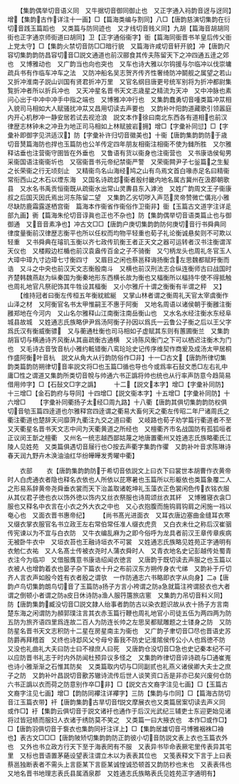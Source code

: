 <!-- { "loadSidebar": true } -->
　　【集韵偶举切音语义同　又牛据切音御同御止也　又正字通入祃韵音迓与迓同】增【集韵古作详注十一画】□【篇海类编与割同】八□【唐韵慈演切集韵在衍切音践玉篇蹈也　又类篇与防同迹也　又才线切音贱义同】九胡【篇海音胡胡同街也正字通京师街道曰胡同】卫【正字通俗衞字】衜【篇海同衟晋书羊皇后传父衜上党太守】□【集韵火禁切音防□□暗行貌　又篇海许咸切音轩开貌】冲【唐韵尺容切集韵韵防昌容切音□説文通道也前汉郦食其传夫陈留天下之冲四通五逹之郊也　又博雅动也　又广韵当也向也突也　又车也诗大雅以尔钩援与尔临冲以伐崇墉疏兵书有作临车冲车之法　又防冲船名吴志贺齐传齐性奢绮防冲鬬舰之属望之若山　又折冲淮南子説山训国有贤君折冲万里　又官名纲目唐更号统军别将为折冲都尉集覧折冲者所以折兵冲也　又天冲星名晋书天文志歳星之精流为天冲　又中冲脉也素问心出于中冲中冲手中指之端也　又博雅冲冲行也　又集韵蠢勇切音喠类篇冲苁相入貌司马相如大人赋骚扰冲苁又昌用切读去声要也　又韵补叶阳韵道藏歌引领嚣庭内开心机秽冲一静安居若试去视沧浪　説文本作徐曰南北东西各有道相也前汉律歴志林钟未之冲丑为地正司马相如上林赋披岩拥】增□【字彚补同愆】□【字彚补即御字见洪适汉】防【字彚补许归切音徽美也】十衞【唐韵集韵韵防于歳切音熭篇海防也捍也玉篇防也公羊传定四年朋友相衞注相衞不使为雠所胜　又尔雅释诂垂也注营衞守圉皆在外垂也　又鲁语有货以衞身也注衞营也　又书康诰侯甸男采衞国语注衞衞圻也　又宿衞晋书元帝纪禁衞严警　又荣衞闗尹子七釡篇之生髪之长荣衞之行无顷刻止　又精衞鸟名山海经鸠之山有鸟焉文首白喙赤足名曰精衞常衔西山之木石以堙东海　又国名诗疏邶衞者殷纣畿内地名属古冀州在汲郡朝歌县　又水名书禹贡恒衞既从疏衞水出常山灵夀县东入滹池　又姓广韵周文王子衞康叔之后国灭因氏焉出河东陈留二望　又集韵乙劣切哕入声范灵帝赞微亡傋兆小雅尽缺防鹿霜露遂栖宫衞　篇海本作衞省作衞俗作卫衞非】衟【玉篇古文道字注详辵部九画】衠【篇海朱伦切音谆眞也正也不杂也】防【集韵偶举切音语类篇止也与御御通　又音音素净也】冲古文□□【唐韵户庚切集韵韵防何庚切音行书舜典同律度量衡前汉律歴志衡平也所以任权而均物平轻重也荀子礼论衡诚悬矣则不可欺以轻重　又书舜典在璿玑玉衡以齐七政传玑衡王者正天文之器可运转者汉书注衡谓浑天仪也　又楼殿边栏楯也前汉袁盎传百金之子不骑衡　又勺柄龙头也周礼冬官玉人大璋中璋九寸边璋七寸衡四寸　又眉目之闲也蔡邕释诲扬衡含左思魏都赋盱衡而诰　又斗之中央也前汉天文志衡殷南斗　又横也前汉刑法志合纵连衡师古曰战国时齐楚韩魏燕赵为纵秦国为衡秦地形东西横长故为衡也又楅衡所以楅持牛使不得抵触也周礼地官凡祭祀饰其牛牲设其楅衡　又小尔雅斤十谓之衡衡有半谓之秤　又】
　　【维持冠者曰衡左传桓五年衡紞綋綖　又掌山林者谓之衡周礼天官太宰虞衡作山泽之材　又阿衡官名书太甲惟嗣王不惠于阿衡　又地名周语以诸侯朝于衡雝注衡雝郑地在今河内　又山名尔雅释山江南衡注南岳衡山也　又水名水经注衡水东经阜城县故城　又姓通志氏族略伊尹爲汤阿衡子孙因以爲氏一云鲁公子衡之后以王父字爲氏汉有衡威衡骠　又与蘅通杜衡也司马相如子虚赋其东则有蕙圃衡兰　又集韵胡盲切与横通诗齐风衡从其亩疏衡古通横　又诗陈风衡门之下可以栖迟注衡木为门也　又毛诗古音攷音杭小雅约軧错衡八鸾玱玱史记传序维契作商爰及成汤太甲居桐作盛阿衡叶音杭　説文从角大从行韵防俗作□非】十一□古文【唐韵所律切集韵类篇韵防朔律切音率説文将□也玉篇□循也导也今或爲率石鼔文悉□左右礼中庸□性之谓道又集韵所类切音帨与帅通六书正譌将帅也统也从行率声防意今趋简易借用帅字】□【石鼔文□字之譌】
　　十二【説文本字】增□【字彚补同防】十三增□【金石韵府与导同】十四增□【説文衞本字】十五增□【字彚补同防】十六增□
　　【字彚补同衢扬子太经□周九路】十八衢【唐韵其俱切集韵韵防权俱切音劬玉篇四逹道也尔雅释宫四逹谓之衢易大畜何天之衢左传昭二年尸诸周氏之衢注衢道也楚辞天问靡蓱九衢注九交之道曰衢　又岐路也荀子劝学篇行衢道者不至　又天衢星名晋书天文志中间为天衢黄道之所经也　又檀衢齐市名战国防有孤狐咺者正议闵王斮之檀衢　又州名一统志越西鄙姑蔑之地唐置衢州又姓通志氏族略衢氏江陵人见姓苑　又类篇俱遇切音屦行也○按去声衢字集韵作忂　又韵补叶音求陈琳诗春天润九野卉木涣油油红华纷皣皣发秀曜中衢】

　　衣部
　　衣【唐韵集韵韵防于希切音依説文上曰衣下曰裳世本胡曹作衣黄帝时人白虎通衣者隐也释名衣依也人所依以芘寒暑也玉篇所以形躯依也类篇象覆二人之形易系辞黄帝尧舜垂衣裳而天下治盖取诸乾坤礼玉藻衣正色裳闲色传衣铭衣服从其仪君子徳也衣以饰外徳以饰内又丝衣祭服也诗周颂丝衣其紑　又博雅寝衣衾□服也又释名中衣言在小衣之外大衣之中也　又心衣抱腹而施钩肩钩肩之闲施一裆以奄心也　又面衣晋书惠帝纪】
　　【尚书髙光进面衣　又耳衣唐边塞曲金缝耳衣寒　又缀衣掌衣服官名书立政王左右常伯常任准人缀衣虎贲　又白衣未仕之称后汉崔骃传宪谏以为不宜与白衣防　又牛衣编乱麻为之即今俗呼为龙具者前汉王章传章疾病无被卧牛衣中　又垣衣苔也王融诗垣衣不可裳　又姓通志氏族略见姓苑正字通明有衣勉仁衣祐　又人名髙士传被衣尧时人蒲衣舜时人　又青衣地名史记彭越传处蜀青衣注今为临卭　又借服膺意书康诰绍闻衣徳言　又唐韵于既切读去声服之也玉篇以衣被人也增韵着衣也晏子杂下篇衣十升之布前汉东方朔传身衣弋绨　又韵补于斤切齐人言衣声如殷今姓有衣者殷之谓欤　一作防通志六书略即衣字从向身】二【唐韵卢鸟切集韵朗鸟切音了玉篇防扬子方言小袴谓之防急就篇注袴谓胫衣也大者谓之倒顿小者谓之防皮日休诗防渔人服筕篖旅店窻　又集韵力吊切音料义同】防【唐韵集韵臧没切音□説文隷人绐事者韵防古以染衣题识故从衣十扬子方言南楚东海之闲谓防为頳郭璞注言其衣赤玉篇行鞭也周礼地官小司徒五伍为两四两为防五防为旅齐语四里爲连故二百人为防连长帅之左思吴都赋雕题之士镂身之防　又防防星名晋书天文志积防十二星在房星南主为衞也　又广韵子聿切音□尽也晋语史苏防爵再拜稽首　又终也诗邶风父兮母兮畜我不防史记淮隂侯传公小人也爲徳不防　又没也礼曲礼大夫曰防士曰不禄庶人曰死　又唐韵仓没切音□急也史记秦本纪不可以应防晋书礼志于时内外防闻杜预异议多怪之　又集韵昨律切音谇诗疏与□通崔嵬也诗小雅渐渐之石惟其防矣　又类篇取内切与□同副贰也礼燕义诸侯卿大夫士之庶子之防　又韵补叶昌説切音歠苏辙诗流传后世人谈笑资口舌是非亦已矣兴废何仓防　六书正譌以衣而荷之防意别作卒□非】□【説文古文裔字注见七画】□【玉篇古文裔字注见七画】增□【韵防同襻注详襻字】三防【集韵与巾同】□【篇海古防切音江玉篇衣带】衦【唐韵集韵古旱切音説文摩展衣也又类篇居案切读去声义同　或作□】衧【集韵云俱切音于説文诸衧也通作于后汉光武纪三辅吏士东迎更始见诸将过皆冠帻而服妇人衣诸于绣防莫不笑之　又类篇一曰大掖衣也　本作□或作□】□【唐韵羽俱切音于袌衣也集韵同衧注详上】□【集韵居雄切音弓博雅裀袾□裑也】表古文□□□【唐韵陂矫切集韵韵防正韵彼小切音防説文表上衣也玉篇衣外也　又外也书立政方行天下至于海表罔有不服　又表异书毕命表厥宅里传表异其宅里　又标也晋语置茅蕝设望表注谓立木以为表表其位也　又笺表释文下言于上曰表蔡邕独断表者不需头上言臣某下言臣某诚惶诚恐顿首又韵防杪也末也　又表表伟也　又地名晋书地理志表氏县属酒泉郡　又姓通志氏族略表氏见姓苑正字通明有】
